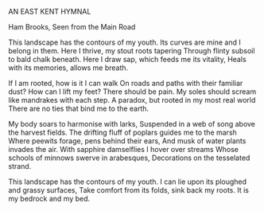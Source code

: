 AN EAST KENT HYMNAL

Ham Brooks, Seen from the Main Road

This landscape has the contours of my youth.
Its curves are mine and I belong in them.
Here I thrive, my stout roots tapering
Through flinty subsoil to bald chalk beneath.
Here I draw sap, which feeds me its vitality, 
Heals with its memories, allows me breath.

If I am rooted, how is it I can walk
On roads and paths with their familiar dust?
How can I lift my feet?  There should be pain.
My soles should scream like mandrakes with each step.
A paradox, but rooted in my most real world
There are no ties that bind me to the earth.

My body soars to harmonise with larks,
Suspended in a web of song above the harvest fields.
The drifting fluff of poplars guides me to the marsh
Where peewits forage, pens behind their ears, 
And musk of water plants invades the air. 
With sapphire damselflies I hover over streams
Whose schools of minnows swerve in arabesques,
Decorations on the tesselated strand.

This landscape has the contours of my youth.
I can lie upon its ploughed and grassy surfaces,
Take comfort from its folds, sink back my roots. 
It is my bedrock and my bed.
